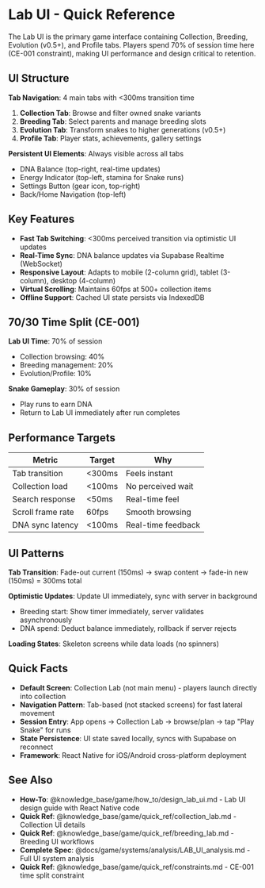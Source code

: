 # Lab UI - Quick Reference

The Lab UI is the primary game interface containing Collection, Breeding, Evolution (v0.5+), and Profile tabs. Players spend 70% of session time here (CE-001 constraint), making UI performance and design critical to retention.

## UI Structure

**Tab Navigation**: 4 main tabs with <300ms transition time
1. **Collection Tab**: Browse and filter owned snake variants
2. **Breeding Tab**: Select parents and manage breeding slots
3. **Evolution Tab**: Transform snakes to higher generations (v0.5+)
4. **Profile Tab**: Player stats, achievements, gallery settings

**Persistent UI Elements**: Always visible across all tabs
- DNA Balance (top-right, real-time updates)
- Energy Indicator (top-left, stamina for Snake runs)
- Settings Button (gear icon, top-right)
- Back/Home Navigation (top-left)

## Key Features

- **Fast Tab Switching**: <300ms perceived transition via optimistic UI updates
- **Real-Time Sync**: DNA balance updates via Supabase Realtime (WebSocket)
- **Responsive Layout**: Adapts to mobile (2-column grid), tablet (3-column), desktop (4-column)
- **Virtual Scrolling**: Maintains 60fps at 500+ collection items
- **Offline Support**: Cached UI state persists via IndexedDB

## 70/30 Time Split (CE-001)

**Lab UI Time**: 70% of session
- Collection browsing: 40%
- Breeding management: 20%
- Evolution/Profile: 10%

**Snake Gameplay**: 30% of session
- Play runs to earn DNA
- Return to Lab UI immediately after run completes

## Performance Targets

| Metric | Target | Why |
|--------|--------|-----|
| Tab transition | <300ms | Feels instant |
| Collection load | <100ms | No perceived wait |
| Search response | <50ms | Real-time feel |
| Scroll frame rate | 60fps | Smooth browsing |
| DNA sync latency | <100ms | Real-time feedback |

## UI Patterns

**Tab Transition**: Fade-out current (150ms) → swap content → fade-in new (150ms) = 300ms total

**Optimistic Updates**: Update UI immediately, sync with server in background
- Breeding start: Show timer immediately, server validates asynchronously
- DNA spend: Deduct balance immediately, rollback if server rejects

**Loading States**: Skeleton screens while data loads (no spinners)

## Quick Facts

- **Default Screen**: Collection Lab (not main menu) - players launch directly into collection
- **Navigation Pattern**: Tab-based (not stacked screens) for fast lateral movement
- **Session Entry**: App opens → Collection Lab → browse/plan → tap "Play Snake" for runs
- **State Persistence**: UI state saved locally, syncs with Supabase on reconnect
- **Framework**: React Native for iOS/Android cross-platform deployment

## See Also

- **How-To**: @knowledge_base/game/how_to/design_lab_ui.md - Lab UI design guide with React Native code
- **Quick Ref**: @knowledge_base/game/quick_ref/collection_lab.md - Collection UI details
- **Quick Ref**: @knowledge_base/game/quick_ref/breeding_lab.md - Breeding UI workflows
- **Complete Spec**: @docs/game/systems/analysis/LAB_UI_analysis.md - Full UI system analysis
- **Quick Ref**: @knowledge_base/game/quick_ref/constraints.md - CE-001 time split constraint
